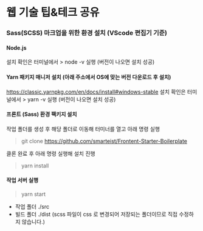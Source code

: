 # 웹 기술 팁&amp;테크 공유



### Sass(SCSS) 마크업을 위한 환경 설치 (VScode 편집기 기준)



#### Node.js
설치 확인은 터미널에서 > node -v 실행 (버전이 나오면 설치 성공)


#### Yarn 패키지 매니저 설치 (아래 주소에서 OS에 맞는 버전 다운로드 후 설치)
https://classic.yarnpkg.com/en/docs/install#windows-stable
설치 확인은 터미널에서 > yarn -v 실행 (버전이 나오면 설치 성공)


#### 프론트 (Sass) 환경 팩키지 설치
작업 폴더를 생성 후 해당 폴더로 이동해 터미너를 열고 아래 명령 실행
> git clone https://github.com/smarteist/Frontent-Starter-Boilerplate

클론 완료 후 아래 명령 실행해 설치 진행
> yarn install

#### 작업 서버 실행
> yarn start



- 작업 폴더 ./src
- 빌드 폴더 ./dist (scss 파일이 css 로 변경되어 저장되는 폴더이므로 직접 수정하지 않습니다.)

